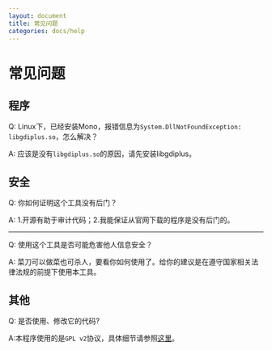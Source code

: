 ```yaml
---
layout: document
title: 常见问题
categories: docs/help
---
```


# 常见问题

## 程序
Q: Linux下，已经安装Mono，报错信息为`System.DllNotFoundException: libgdiplus.so`，怎么解决？

A: 应该是没有`libgdiplus.so`的原因，请先安装libgdiplus。

## 安全
Q: 你如何证明这个工具没有后门？

A: 1.开源有助于审计代码；2.我能保证从官网下载的程序是没有后门的。

----
Q: 使用这个工具是否可能危害他人信息安全？

A: 菜刀可以做菜也可杀人，要看你如何使用了。给你的建议是在遵守国家相关法律法规的前提下使用本工具。

## 其他
Q: 是否使用、修改它的代码?

A:本程序使用的是`GPL v2`协议，具体细节请参照[这里](http://www.gnu.de/documents/gpl-2.0.en.html)。